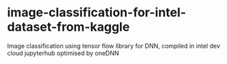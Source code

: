 # image-classification-for-intel-dataset-from-kaggle
Image classification using tensor flow library for DNN, compiled in intel dev cloud jupyterhub optimised by oneDNN
